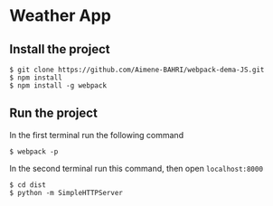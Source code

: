 # Weather App


## Install the project
```shell
$ git clone https://github.com/Aimene-BAHRI/webpack-dema-JS.git
$ npm install
$ npm install -g webpack
```

## Run the project
In the first terminal run the following command
```shell
$ webpack -p
```

In the second terminal run this command, then open `localhost:8000`
```shell
$ cd dist
$ python -m SimpleHTTPServer
```